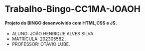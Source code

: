 # Trabalho-Bingo-CC1MA-JOAOH


#### Projeto do BINGO desenvolvido com HTML,CSS e JS.

+ ALUNO: JOÃO HENRIQUE ALVES SILVA.
+ MATRÍCULA: 202305582 .
+ PROFESSOR: OTÁVIO LUBE.
